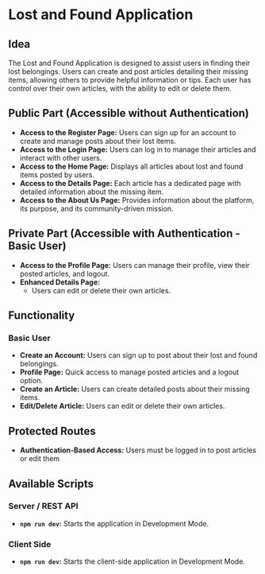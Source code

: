 # Lost and Found Application

## Idea

The Lost and Found Application is designed to assist users in finding their lost belongings. Users can create and post articles detailing their missing items, allowing others to provide helpful information or tips. Each user has control over their own articles, with the ability to edit or delete them.

## Public Part (Accessible without Authentication)

-   **Access to the Register Page:** Users can sign up for an account to create and manage posts about their lost items.
-   **Access to the Login Page:** Users can log in to manage their articles and interact with other users.
-   **Access to the Home Page:** Displays all articles about lost and found items posted by users.
-   **Access to the Details Page:** Each article has a dedicated page with detailed information about the missing item.
-   **Access to the About Us Page:** Provides information about the platform, its purpose, and its community-driven mission.

## Private Part (Accessible with Authentication - Basic User)

-   **Access to the Profile Page:** Users can manage their profile, view their posted articles, and logout.
-   **Enhanced Details Page:**
    -   Users can edit or delete their own articles.

## Functionality

### Basic User

-   **Create an Account:** Users can sign up to post about their lost and found belongings.
-   **Profile Page:** Quick access to manage posted articles and a logout option.
-   **Create an Article:** Users can create detailed posts about their missing items.
-   **Edit/Delete Article:** Users can edit or delete their own articles.

## Protected Routes

-   **Authentication-Based Access:** Users must be logged in to post articles or edit them

## Available Scripts

### Server / REST API

-   **`npm run dev`:** Starts the application in Development Mode.

### Client Side

-   **`npm run dev`:** Starts the client-side application in Development Mode.
